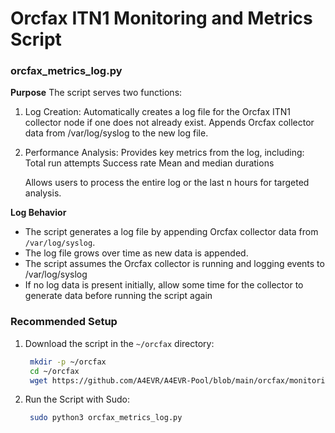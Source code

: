 # Orcfax ITN1 Monitoring and Metrics Script

### orcfax_metrics_log.py
**Purpose** 
The script serves two functions:
1. Log Creation:
    Automatically creates a log file for the Orcfax ITN1 collector node if one does not already exist.
    Appends Orcfax collector data from /var/log/syslog to the new log file.
2. Performance Analysis:
    Provides key metrics from the log, including:
    Total run attempts
    Success rate
    Mean and median durations
   
    Allows users to process the entire log or the last n hours for targeted analysis.
    
**Log Behavior**
  - The script generates a log file by appending Orcfax collector data from `/var/log/syslog`.
  - The log file grows over time as new data is appended.
  - The script assumes the Orcfax collector is running and logging events to /var/log/syslog
  - If no log data is present initially, allow some time for the collector to generate data before running the script again

### Recommended Setup
1. Download the script in the `~/orcfax` directory:
   ```bash
    mkdir -p ~/orcfax
    cd ~/orcfax
    wget https://github.com/A4EVR/A4EVR-Pool/blob/main/orcfax/monitoring/orcfax_metrics_log.py -O orcfax_metrics_log.py
2. Run the Script with Sudo:
   ```bash
    sudo python3 orcfax_metrics_log.py

